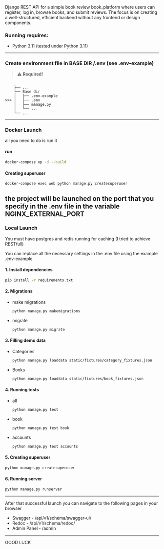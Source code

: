 Django REST API for a simple book review book_platform where users can register, log in, browse books, and submit reviews. The focus is on creating a well-structured, efficient backend without any frontend or design components.

### Running requires:
- Python 3.11 (tested under Python 3.11)

---

### Create environment file in BASE DIR /.env (see .env-example)
> :warning: **Required!**
```text
    .
    ├── ...
    ├── Base dir
    │   ├── .env-example
>>> │   ├── .env
    │   ├── manage.py
    │   └── ...
    └── ...
```

---

### Docker Launch
all you need to do is run it
#### run
```bash
docker-compose up -d --build
```
#### Creating superuser
```bash
docker-compose exec web python manage.py createsuperuser
```
the project will be launched on the port that you specify in the .env file in the variable 
NGINX_EXTERNAL_PORT
---

### Local Launch
You must have postgres and redis running for caching (I tried to achieve RESTfull)

You can replace all the necessary settings in the .env file using the example .env-example
#### 1. Install dependencies
```bash
pip install -r requirements.txt
```

#### 2. Migrations
- make migrations
  ```bash
  python manage.py makemigrations
  ```
- migrate
  ```bash
  python manage.py migrate
  ```

#### 3. Filling demo data
- Categories
    ```bash 
    python manage.py loaddata static/fixtures/category_fixtures.json
    ```
- Books
    ```bash 
    python manage.py loaddata static/fixtures/book_fixtures.json
    ```

#### 4. Running tests
- all
    ```bash
    python manage.py test
    ```
- book
    ```bash
    python manage.py test book
    ```
- accounts
    ```bash
    python manage.py test accounts
    ```
#### 5. Creating superuser 
```bash
python manage.py createsuperuser
```

#### 6. Running server
```bash
python manage.py runserver
```
---

After that successful launch you can navigate to the following pages in your browser

- Swagger - /api/v1/schema/swagger-ui/
- Redoc - /api/v1/schema/redoc/
- Admin Panel - /admin
---

GOOD LUCK
